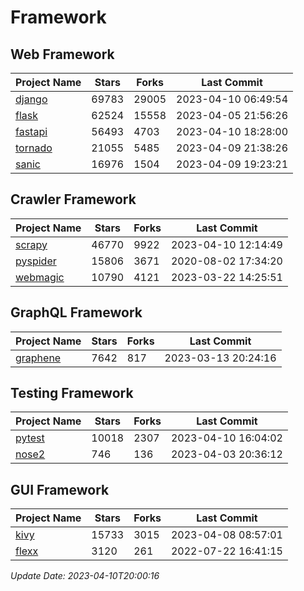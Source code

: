 # Framework

## Web Framework
| Project Name | Stars | Forks | Last Commit |
| ------------ | ----- | ----- | ----------- |
| [django](https://github.com/django/django) | 69783 | 29005 | 2023-04-10 06:49:54 |
| [flask](https://github.com/pallets/flask) | 62524 | 15558 | 2023-04-05 21:56:26 |
| [fastapi](https://github.com/tiangolo/fastapi) | 56493 | 4703 | 2023-04-10 18:28:00 |
| [tornado](https://github.com/tornadoweb/tornado) | 21055 | 5485 | 2023-04-09 21:38:26 |
| [sanic](https://github.com/sanic-org/sanic) | 16976 | 1504 | 2023-04-09 19:23:21 |

## Crawler Framework
| Project Name | Stars | Forks | Last Commit |
| ------------ | ----- | ----- | ----------- |
| [scrapy](https://github.com/scrapy/scrapy) | 46770 | 9922 | 2023-04-10 12:14:49 |
| [pyspider](https://github.com/binux/pyspider) | 15806 | 3671 | 2020-08-02 17:34:20 |
| [webmagic](https://github.com/code4craft/webmagic) | 10790 | 4121 | 2023-03-22 14:25:51 |

## GraphQL Framework
| Project Name | Stars | Forks | Last Commit |
| ------------ | ----- | ----- | ----------- |
| [graphene](https://github.com/graphql-python/graphene) | 7642 | 817 | 2023-03-13 20:24:16 |

## Testing Framework
| Project Name | Stars | Forks | Last Commit |
| ------------ | ----- | ----- | ----------- |
| [pytest](https://github.com/pytest-dev/pytest) | 10018 | 2307 | 2023-04-10 16:04:02 |
| [nose2](https://github.com/nose-devs/nose2) | 746 | 136 | 2023-04-03 20:36:12 |

## GUI Framework
| Project Name | Stars | Forks | Last Commit |
| ------------ | ----- | ----- | ----------- |
| [kivy](https://github.com/kivy/kivy) | 15733 | 3015 | 2023-04-08 08:57:01 |
| [flexx](https://github.com/flexxui/flexx) | 3120 | 261 | 2022-07-22 16:41:15 |

*Update Date: 2023-04-10T20:00:16*